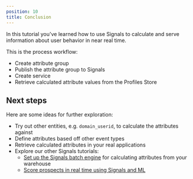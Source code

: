 ```yaml
---
position: 10
title: Conclusion
---
```


In this tutorial you've learned how to use Signals to calculate and serve information about user behavior in near real time.

This is the process workflow:
* Create attribute group
* Publish the attribute group to Signals
* Create service
* Retrieve calculated attribute values from the Profiles Store

## Next steps

Here are some ideas for further exploration:
* Try out other entities, e.g. `domain_userid`, to calculate the attributes against
* Define attributes based off other event types
* Retrieve calculated attributes in your real applications
* Explore our other Signals tutorials:
  * [Set up the Signals batch engine](/tutorials/signals-batch-engine/start) for calculating attributes from your warehouse
  * [Score prospects in real time using Signals and ML](/tutorials/signals-ml-prospect-scoring/)
